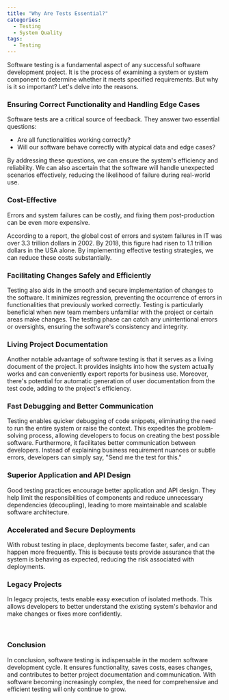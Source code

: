 ```yaml
---
title: "Why Are Tests Essential?"
categories:
  - Testing
  - System Quality
tags:
  - Testing
---
```


Software testing is a fundamental aspect of any successful software development project. It is the process of examining a system or system component to determine whether it meets specified requirements. But why is it so important? Let's delve into the reasons.


### Ensuring Correct Functionality and Handling Edge Cases

Software tests are a critical source of feedback. They answer two essential questions:

* Are all functionalities working correctly?
* Will our software behave correctly with atypical data and edge cases?

By addressing these questions, we can ensure the system's efficiency and reliability. We can also ascertain that the software will handle unexpected scenarios effectively, reducing the likelihood of failure during real-world use.


### Cost-Effective

Errors and system failures can be costly, and fixing them post-production can be even more expensive. 

According to a report, the global cost of errors and system failures in IT was over 3.3 trillion dollars in 2002. By 2018, this figure had risen to 1.1 trillion dollars in the USA alone. By implementing effective testing strategies, we can reduce these costs substantially.


### Facilitating Changes Safely and Efficiently

Testing also aids in the smooth and secure implementation of changes to the software. It minimizes regression, preventing the occurrence of errors in functionalities that previously worked correctly. Testing is particularly beneficial when new team members unfamiliar with the project or certain areas make changes. The testing phase can catch any unintentional errors or oversights, ensuring the software's consistency and integrity.


### Living Project Documentation

Another notable advantage of software testing is that it serves as a living document of the project. It provides insights into how the system actually works and can conveniently export reports for business use. Moreover, there's potential for automatic generation of user documentation from the test code, adding to the project's efficiency.


### Fast Debugging and Better Communication

Testing enables quicker debugging of code snippets, eliminating the need to run the entire system or raise the context. This expedites the problem-solving process, allowing developers to focus on creating the best possible software. Furthermore, it facilitates better communication between developers. Instead of explaining business requirement nuances or subtle errors, developers can simply say, "Send me the test for this."


### Superior Application and API Design

Good testing practices encourage better application and API design. They help limit the responsibilities of components and reduce unnecessary dependencies (decoupling), leading to more maintainable and scalable software architecture.


### Accelerated and Secure Deployments

With robust testing in place, deployments become faster, safer, and can happen more frequently. This is because tests provide assurance that the system is behaving as expected, reducing the risk associated with deployments.


### Legacy Projects

In legacy projects, tests enable easy execution of isolated methods. This allows developers to better understand the existing system's behavior and make changes or fixes more confidently.


<br>

### Conclusion

In conclusion, software testing is indispensable in the modern software development cycle. It ensures functionality, saves costs, eases changes, and contributes to better project documentation and communication. With software becoming increasingly complex, the need for comprehensive and efficient testing will only continue to grow.
